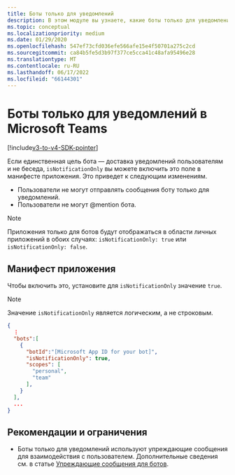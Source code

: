 ```yaml
---
title: Боты только для уведомлений
description: В этом модуле вы узнаете, какие боты только для уведомлений находятся в Microsoft Teams, манифесте приложения и его рекомендациях и ограничениях.
ms.topic: conceptual
ms.localizationpriority: medium
ms.date: 01/29/2020
ms.openlocfilehash: 547ef73cfd036efe566afe15e4f50701a275c2cd
ms.sourcegitcommit: ca84b5fe5d3b97f377ce5cca41c48afa95496e28
ms.translationtype: MT
ms.contentlocale: ru-RU
ms.lasthandoff: 06/17/2022
ms.locfileid: "66144301"
---
```

# <a name="notification-only-bots-in-microsoft-teams"></a>Боты только для уведомлений в Microsoft Teams

[!include[v3-to-v4-SDK-pointer](~/includes/v3-to-v4-pointer-bots.md)]

Если единственная цель бота — доставка уведомлений пользователям и не беседа, `isNotificationOnly` вы можете включить это поле в манифесте приложения. Это приведет к следующим изменениям.

* Пользователи не могут отправлять сообщения боту только для уведомлений.
* Пользователи не могут @mention бота.

> [!NOTE]
> Приложения только для ботов будут отображаться в области личных приложений в обоих случаях: `isNotificationOnly: true` или `isNotificationOnly: false`.

## <a name="app-manifest"></a>Манифест приложения

Чтобы включить это, установите для `isNotificationOnly` значение `true`.

> [!NOTE]
> Значение `isNotificationOnly` является логическим, а не строковым.

```json
{
  ⋮
  "bots":[
    {
      "botId":"[Microsoft App ID for your bot]",
      "isNotificationOnly": true,
      "scopes": [
        "personal",
        "team"
      ],
    }
  ],
  ...
}
```

## <a name="best-practices-and-limitations"></a>Рекомендации и ограничения

* Боты только для уведомлений используют упреждающие сообщения для взаимодействия с пользователем. Дополнительные сведения см. в статье [Упреждающие сообщения для ботов](~/resources/bot-v3/bot-conversations/bots-conv-proactive.md).
